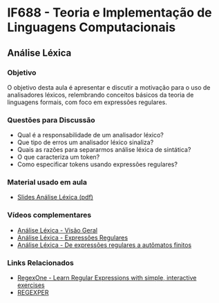 # IF688 - Teoria e Implementação de Linguagens Computacionais

## Análise Léxica

### Objetivo

O objetivo desta aula é apresentar e discutir a motivação para o uso de analisadores léxicos, relembrando conceitos básicos da teoria de linguagens formais, com foco em expressões regulares. 

### Questões para Discussão

- Qual é a responsabilidade de um analisador léxico? 
- Que tipo de erros um analisador léxico sinaliza? 
- Quais as razões para separarmos análise léxica de sintática?
- O que caracteriza um token? 
- Como especificar tokens usando expressões regulares?

### Material usado em aula

- [Slides Análise Léxica (pdf)](https://drive.google.com/file/d/1lPzqZPoBTRMbDvywBpjWc_a7colDxyRo/view)

### Vídeos complementares

- [Análise Léxica - Visão Geral](https://www.youtube.com/watch?v=DrHk0P3Vy6Y)
- [Análise Léxica - Expressões Regulares](https://www.youtube.com/watch?v=_W8fSlngkq8)
- [Análise Léxica - De expressões regulares a autômatos finitos](https://www.youtube.com/watch?v=94Qzr39D5Hc)

### Links Relacionados

- [RegexOne - Learn Regular Expressions with simple, interactive exercises](https://regexone.com/)
- [REGEXPER](https://regexper.com/)